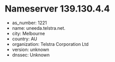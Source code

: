 # Nameserver 139.130.4.4

* as_number: 1221
* name: uneeda.telstra.net.
* city: Melbourne
* country: AU
* organization: Telstra Corporation Ltd
* version: unknown
* dnssec: Unknown
